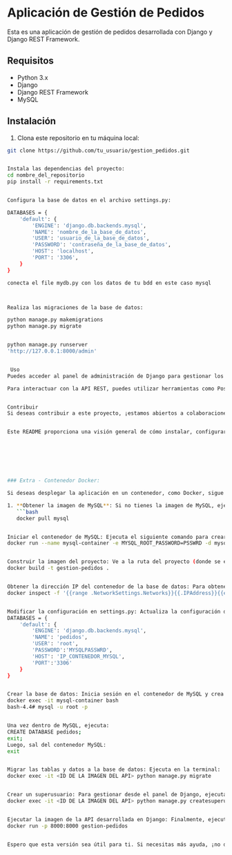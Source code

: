 # Aplicación de Gestión de Pedidos

Esta es una aplicación de gestión de pedidos desarrollada con Django y Django REST Framework.

## Requisitos

- Python 3.x
- Django
- Django REST Framework
- MySQL

## Instalación

1. Clona este repositorio en tu máquina local:


```bash
git clone https://github.com/tu_usuario/gestion_pedidos.git


Instala las dependencias del proyecto:
cd nombre_del_repositorio
pip install -r requirements.txt


Configura la base de datos en el archivo settings.py:

DATABASES = {
    'default': {
        'ENGINE': 'django.db.backends.mysql',
        'NAME': 'nombre_de_la_base_de_datos',
        'USER': 'usuario_de_la_base_de_datos',
        'PASSWORD': 'contraseña_de_la_base_de_datos',
        'HOST': 'localhost',
        'PORT': '3306',
    }
}

conecta el file mydb.py con los datos de tu bdd en este caso mysql



Realiza las migraciones de la base de datos:

python manage.py makemigrations
python manage.py migrate


python manage.py runserver
'http://127.0.0.1:8000/admin'


 Uso
Puedes acceder al panel de administración de Django para gestionar los artículos y pedidos en http://127.0.0.1:8000/admin/.

Para interactuar con la API REST, puedes utilizar herramientas como Postman o realizar peticiones HTTP desde tu código.


Contribuir
Si deseas contribuir a este proyecto, ¡estamos abiertos a colaboraciones! Siéntete libre de bifurcar este repositorio y enviar solicitudes de extracción con tus mejoras.


Este README proporciona una visión general de cómo instalar, configurar y utilizar la aplicación de gestión de pedidos, así como cómo contribuir al proyecto. Puedes personalizarlo según las necesidades específicas de tu proyecto.







### Extra - Contenedor Docker:

Si deseas desplegar la aplicación en un contenedor, como Docker, sigue estas indicaciones:

1. **Obtener la imagen de MySQL**: Si no tienes la imagen de MySQL, ejecuta en la terminal:
   ```bash
   docker pull mysql


Iniciar el contenedor de MySQL: Ejecuta el siguiente comando para crear y ejecutar un contenedor MySQL:
docker run --name mysql-container -e MYSQL_ROOT_PASSWORD=PSSWRD -d mysql


Construir la imagen del proyecto: Ve a la ruta del proyecto (donde se encuentra el Dockerfile y el requirements.txt) y ejecuta:
docker build -t gestion-pedidos .


Obtener la dirección IP del contenedor de la base de datos: Para obtener la dirección IP, ejecuta en la terminal:
docker inspect -f '{{range .NetworkSettings.Networks}}{{.IPAddress}}{{end}}' mysql-container


Modificar la configuración en settings.py: Actualiza la configuración de la base de datos en settings.py con la dirección IP obtenida:
DATABASES = {
    'default': {
        'ENGINE': 'django.db.backends.mysql',
        'NAME': 'pedidos',
        'USER': 'root',
        'PASSWORD':'MYSQLPASSWRD',
        'HOST': 'IP_CONTENEDOR_MYSQL',
        'PORT':'3306'
    }
}


Crear la base de datos: Inicia sesión en el contenedor de MySQL y crea la base de datos ejecutando los siguientes comandos:
docker exec -it mysql-container bash
bash-4.4# mysql -u root -p


Una vez dentro de MySQL, ejecuta:
CREATE DATABASE pedidos;
exit;
Luego, sal del contenedor MySQL:
exit


Migrar las tablas y datos a la base de datos: Ejecuta en la terminal:
docker exec -it <ID DE LA IMAGEN DEL API> python manage.py migrate


Crear un superusuario: Para gestionar desde el panel de Django, ejecuta:
docker exec -it <ID DE LA IMAGEN DEL API> python manage.py createsuperuser


Ejecutar la imagen de la API desarrollada en Django: Finalmente, ejecuta:
docker run -p 8000:8000 gestion-pedidos


Espero que esta versión sea útil para ti. Si necesitas más ayuda, ¡no dudes en preguntar!
